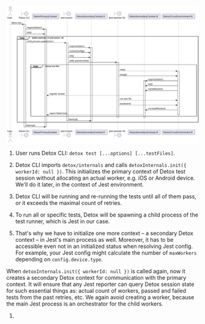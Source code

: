 <!-- markdownlint-configure-file { "first-line-h1": 0 } -->

![UML sequence diagram](../../img/uml/boot-cli-many-workers.svg)

1. User runs Detox CLI: `detox test [...options] [...testFiles]`.

1. Detox CLI imports `detox/internals` and calls `detoxInternals.init({ workerId: null })`. This initializes the primary context of Detox test session without allocating an actual worker, e.g. iOS or Android device. We'll do it later, in the context of Jest environment.

1. Detox CLI will be running and re-running the tests until all of them pass, or it exceeds the maximal count of retries.

1. To run all or specific tests, Detox will be spawning a child process of the test runner, which is Jest in our case.

1. That's why we have to initialize one more context – a secondary Detox context – in Jest's main process as well. Moreover, it has to be accessible even not in an initialized status when resolving Jest config. For example, your Jest config might calculate the number of `maxWorkers` depending on `config.device.type`.

When `detoxInternals.init({ workerId: null })` is called again, now it creates a secondary Detox context for communication with the primary context. It will ensure that any Jest reporter can query Detox session state for such essential things as: actual count of workers, passed and failed tests from the past retries, etc. We again avoid creating a worker, because the main Jest process is an orchestrator for the child workers.

1.
